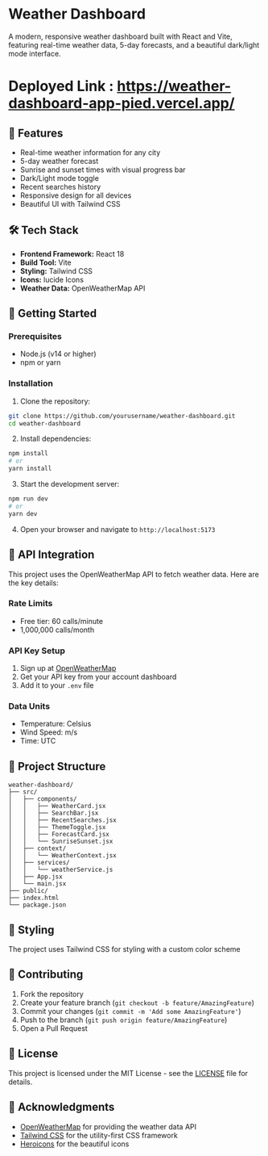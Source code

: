 # Weather Dashboard

A modern, responsive weather dashboard built with React and Vite, featuring real-time weather data, 5-day forecasts, and a beautiful dark/light mode interface.

# Deployed Link : https://weather-dashboard-app-pied.vercel.app/

## 🌟 Features

- Real-time weather information for any city
- 5-day weather forecast
- Sunrise and sunset times with visual progress bar
- Dark/Light mode toggle
- Recent searches history
- Responsive design for all devices
- Beautiful UI with Tailwind CSS

## 🛠️ Tech Stack

- **Frontend Framework:** React 18
- **Build Tool:** Vite
- **Styling:** Tailwind CSS
- **Icons:** lucide Icons
- **Weather Data:** OpenWeatherMap API

## 🚀 Getting Started

### Prerequisites

- Node.js (v14 or higher)
- npm or yarn

### Installation

1. Clone the repository:
```bash
git clone https://github.com/yourusername/weather-dashboard.git
cd weather-dashboard
```

2. Install dependencies:
```bash
npm install
# or
yarn install
```

3. Start the development server:
```bash
npm run dev
# or
yarn dev
```

4. Open your browser and navigate to `http://localhost:5173`

## 🔑 API Integration

This project uses the OpenWeatherMap API to fetch weather data. Here are the key details:

### Rate Limits
- Free tier: 60 calls/minute
- 1,000,000 calls/month

### API Key Setup
1. Sign up at [OpenWeatherMap](https://openweathermap.org/api)
2. Get your API key from your account dashboard
3. Add it to your `.env` file

### Data Units
- Temperature: Celsius
- Wind Speed: m/s
- Time: UTC

## 📁 Project Structure

```
weather-dashboard/
├── src/
│   ├── components/
│   │   ├── WeatherCard.jsx
│   │   ├── SearchBar.jsx
│   │   ├── RecentSearches.jsx
│   │   ├── ThemeToggle.jsx
│   │   ├── ForecastCard.jsx
│   │   └── SunriseSunset.jsx
│   ├── context/
│   │   └── WeatherContext.jsx
│   ├── services/
│   │   └── weatherService.js
│   ├── App.jsx
│   └── main.jsx
├── public/
├── index.html
└── package.json
```

## 🎨 Styling

The project uses Tailwind CSS for styling with a custom color scheme

## 🤝 Contributing

1. Fork the repository
2. Create your feature branch (`git checkout -b feature/AmazingFeature`)
3. Commit your changes (`git commit -m 'Add some AmazingFeature'`)
4. Push to the branch (`git push origin feature/AmazingFeature`)
5. Open a Pull Request

## 📝 License

This project is licensed under the MIT License - see the [LICENSE](LICENSE) file for details.

## 🙏 Acknowledgments

- [OpenWeatherMap](https://openweathermap.org/) for providing the weather data API
- [Tailwind CSS](https://tailwindcss.com/) for the utility-first CSS framework
- [Heroicons](https://heroicons.com/) for the beautiful icons
